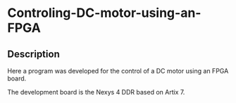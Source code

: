 # Controling-DC-motor-using-an-FPGA

## Description
Here a program was developed for the control of a DC motor using an FPGA board.

The development board is the Nexys 4 DDR based on Artix 7. 
